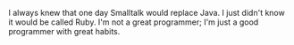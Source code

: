 I always knew that one day Smalltalk would replace Java. I just didn't know it would be called Ruby.
I'm not a great programmer; I'm just a good programmer with great habits.